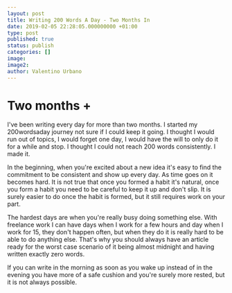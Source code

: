 ```yaml
---
layout: post
title: Writing 200 Words A Day - Two Months In
date: 2019-02-05 22:28:05.000000000 +01:00
type: post
published: true
status: publish
categories: []
image:
image2:
author: Valentino Urbano
---
```


# Two months +

I've been writing every day for more than two months. I started my 200wordsaday journey not sure if I could keep it going. I thought I would run out of topics, I would forget one day, I would have the will to only do it for a while and stop. I thought I could not reach 200 words consistently. I made it.

In the beginning, when you're excited about a new idea it's easy to find the commitment to be consistent and show up every day. As time goes on it becomes hard. It is not true that once you formed a habit it's natural, once you form a habit you need to be careful to keep it up and don't slip. It is surely easier to do once the habit is formed, but it still requires work on your part.

The hardest days are when you're really busy doing something else. With freelance work I can have days when I work for a few hours and day when I work for 15, they don't happen often, but when they do it is really hard to be able to do anything else. That's why you should always have an article ready for the worst case scenario of it being almost midnight and having written exactly zero words.

If you can write in the morning as soon as you wake up instead of in the evening you have more of a safe cushion and you're surely more rested, but it is not always possible.
